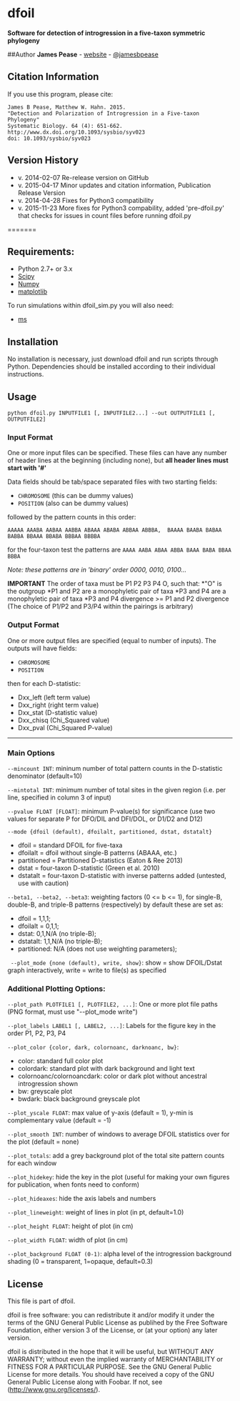 # dfoil
**Software for detection of introgression in a five-taxon symmetric phylogeny** 

##Author
**James Pease** - [website](http://jbpease.github.io) - [@jamesbpease](http://www.twitter.com/jamesbpease/)

## Citation Information
If you use this program, please cite:
```
James B Pease, Matthew W. Hahn. 2015.
"Detection and Polarization of Introgression in a Five-taxon Phylogeny" 
Systematic Biology. 64 (4): 651-662.
http://www.dx.doi.org/10.1093/sysbio/syv023
doi: 10.1093/sysbio/syv023
```
## Version History
* v. 2014-02-07 Re-release version on GitHub
* v. 2015-04-17 Minor updates and citation information, Publication Release Version
* v. 2014-04-28 Fixes for Python3 compatibility
* v. 2015-11-23 More fixes for Python3 compability, added 'pre-dfoil.py' that checks for issues in count files before running dfoil.py

=======

## Requirements:
* Python 2.7+ or 3.x
* [Scipy](http://www.scipy.org/)
* [Numpy](http://www.numpy.org/)
* [matplotlib](http://www.matplotlib.org/)

To run simulations within dfoil_sim.py you will also need:
* [ms](http://home.uchicago.edu/rhudson1/source/mksamples.htm)

## Installation
No installation is necessary, just download dfoil and run scripts through Python.
Dependencies should be installed according to their individual instructions. 

## Usage
`python dfoil.py INPUTFILE1 [, INPUTFILE2...] --out OUTPUTFILE1 [, OUTPUTFILE2]`

### Input Format
One or more input files can be specified.
These files can have any number of header lines at the beginning (including none), but **all header lines must start with '#'**

Data fields should be tab/space separated files with two starting fields:

* `CHROMOSOME` (this can be dummy values) 
* `POSITION` (also can be dummy values)

followed by the pattern counts in this order:

`AAAAA AAABA AABAA AABBA ABAAA ABABA ABBAA ABBBA, 
BAAAA BAABA BABAA BABBA BBAAA BBABA BBBAA BBBBA`

for the four-taxon test the patterns are
`AAAA AABA ABAA ABBA BAAA BABA BBAA BBBA`

*Note: these patterns are in 'binary' order 0000, 0010, 0100...*

**IMPORTANT**
The order of taxa must be P1 P2 P3 P4 O, such that:
*"O" is the outgroup
*P1 and P2 are a monophyletic pair of taxa
*P3 and P4 are a monophyletic pair of taxa
*P3 and P4 divergence >= P1 and P2 divergence
(The choice of P1/P2 and P3/P4 within the pairings is arbitrary)

### Output Format
One or more output files are specified (equal to number of inputs).
The outputs will have fields:

* `CHROMOSOME`
* `POSITION`

then for each D-statistic:

* Dxx_left (left term value)
* Dxx_right (right term value)
* Dxx_stat (D-statistic value)
* Dxx_chisq (Chi_Squared value)
* Dxx_pval (Chi_Squared P-value)
-----------------------------------------------------------
### Main Options
`--mincount INT`: mininum number of total pattern counts in the D-statistic denominator (default=10)

`--mintotal INT`: minimum number of total sites in the given region (i.e. per line, specified in column 3 of input)

`--pvalue FLOAT [FLOAT]`: minimum P-value(s) for significance 
                   (use two values for separate P for DFO/DIL and DFI/DOL, or D1/D2 and D12)

`--mode {dfoil (default), dfoilalt, partitioned, dstat, dstatalt}`

* dfoil = standard DFOIL for five-taxa
* dfoilalt = dfoil without single-B patterns (ABAAA, etc.)
* partitioned = Partitioned D-statistics (Eaton & Ree 2013)
* dstat = four-taxon D-statistic (Green et al. 2010)
* dstatalt = four-taxon D-statistic with inverse patterns added (untested, use with caution)

`--beta1, --beta2, --beta3`: weighting factors (0 <= b <= 1), for single-B, double-B, and triple-B patterns (respectively) by default these are set as:

* dfoil = 1,1,1; 
* dfoilalt = 0,1,1;
* dstat: 0,1,N/A (no triple-B);
* dstatalt: 1,1,N/A (no triple-B);
* partitioned: N/A (does not use weighting parameters);

` --plot_mode {none (default), write, show}`: show = show DFOIL/Dstat graph interactively, write = write to file(s) as specified 
	   
### Additional Plotting Options:

`--plot_path PLOTFILE1 [, PLOTFILE2, ...]`: One or more plot file paths (PNG format, must use "--plot_mode write")

`--plot_labels LABEL1 [, LABEL2, ...]`: Labels for the figure key in the order P1, P2, P3, P4

`--plot_color {color, dark, colornoanc, darknoanc, bw}`:

* color: standard full color plot
* colordark: standard plot with dark background and light text
* colornoanc/colornoancdark: color or dark plot without ancestral introgression shown
* bw: greyscale plot 
* bwdark: black background greyscale plot

`--plot_yscale FLOAT`: max value of y-axis (default = 1), y-min is complementary value (default = -1)

`--plot_smooth INT`: number of windows to average DFOIL statistics over for the plot (default = none)

`--plot_totals`: add a grey background plot of the total site pattern counts for each window

`--plot_hidekey`: hide the key in the plot (useful for making your own figures for publication, when fonts need to conform)

`--plot_hideaxes`: hide the axis labels and numbers

`--plot_lineweight`: weight of lines in plot (in pt, default=1.0)

`--plot_height FLOAT`: height of plot (in cm)

`--plot_width FLOAT`: width of plot (in cm)

`--plot_background FLOAT (0-1)`: alpha level of the introgression background shading (0 = transparent, 1=opaque, default=0.3)

## License
This file is part of dfoil.

dfoil is free software: you can redistribute it and/or modify it under the terms of the GNU General Public License as publihed by the Free Software Foundation, either version 3 of the License, or (at your option) any later version.

dfoil is distributed in the hope that it will be useful, but WITHOUT ANY WARRANTY; without even the implied warranty of MERCHANTABILITY or FITNESS FOR A PARTICULAR PURPOSE.  See the GNU General Public License for more details. You should have received a copy of the GNU General Public License along with Foobar.  If not, see (http://www.gnu.org/licenses/).
